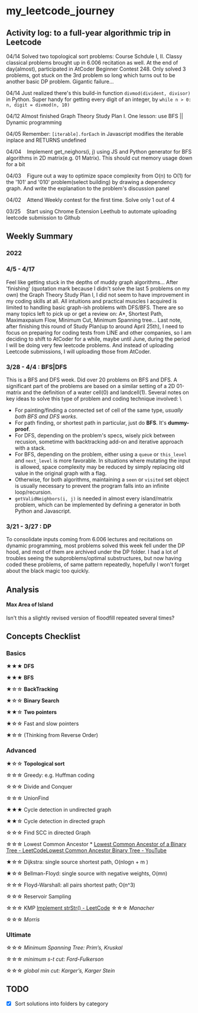 # my_leetcode_journey
## Activity log: to a full-year algorithmic trip in Leetcode 
04/14 Solved two topological sort problems: Course Schdule I, II. Classy classical problems brought up in 6.006 recitation as well. At the end of day(almost), participated in AtCoder Beginner Contest 248. Only solved 3 problems, got stuck on the 3rd problem so long which turns out to be another basic DP problem. Gigantic failure... 

04/14 Just realized there's this build-in function `divmod(divident, divisor)` in Python. Super handy for getting every digit of an integer, by ```while n > 0:
    n, digit = divmod(n, 10)```
    
04/12 Almost finished Graph Theory Study Plan I. One lesson: use BFS || Dynamic programming 

04/05 Remember: `[iterable].forEach` in Javascript modifies the iterable inplace and RETURNS undefined 

04/04 &nbsp;&nbsp; Implement get_neighors(i, j) using JS and Python generator for BFS algorithms in 2D matrix(e.g. 01 Matrix). This should cut memory usage down for a bit 

04/03 &nbsp;&nbsp; Figure out a way to optimize space complexity from O(n) to O(1) for the '101' and '010' problem(select building) by drawing a dependency graph. And write the explanation to the problem's discussion panel 

04/02 &nbsp;&nbsp; Attend Weekly contest for the first time. Solve only 1 out of 4 

03/25 &nbsp;&nbsp; Start using Chrome Extension Leethub to automate uploading leetcode submission to Github 

## Weekly Summary
### 2022
### 4/5 - 4/17
Feel like getting stuck in the depths of muddy graph algorithms... After 'finishing' (quotation mark because I didn't solve the last 5 problems on my own) the Graph Theory Study Plan I, I did not seem to have improvement in my coding skills at all. All intuitions and practical muscles I acquired is limited to handling basic graph-ish problems with DFS/BFS. There are so many topics left to pick up or get a review on: A*, Shortest Path, Maximaxpaium Flow, Minimum Cut, Minimum Spanning tree... Last note, after finishing this round of Study Plan(up to around April 25th), I need to focus on preparing for coding tests from LINE and other companies, so I am deciding to shift to AtCoder for a while, maybe until June, during the period I will be doing very few leetcode problems. And instead of uploading Leetcode submissions, I will uploading those from AtCoder.

### 3/28 - 4/4 : **BFS**|**DFS**
This is a BFS and DFS week. Did over 20 problems on BFS and DFS. A significant part of the problems are based on a similar setting of a 2D 01-matrix and the definition of a water cell(0) and landcell(1). Several notes on key ideas to solve this type of problem and coding technique involved: \
 - For painting/finding a connected set of cell of the same type, *usually both BFS and DFS works*. 
 - For path finding, or shortest path in particular, just do **BFS**. It's **dummy-proof**.
 - For DFS, depending on the problem's specs, wisely pick between recusion, sometime with backtracking add-on and iterative approach with a stack.
 - For BFS, depending on the problem, either using a `queue` or `this_level` and `next_level` is more favorable. In situations where mutating the input is allowed, space complexity may be reduced by simply replacing old value in the original graph with a flag.
 - Otherwise, for both algorithms, maintaining a `seen` or `visited` set object is usually necessary to prevent the program falls into an infinite loop/recursion. 
 - `getValidNeighbors(i, j)` is needed in almost every island/matrix problem, which can be implemented by defining a generator in both Python and Javascript.

### 3/21 - 3/27 : **DP**
To consolidate inputs coming from 6.006 lectures and recitations on dynamic programming, most problems solved this week fell under the DP hood, and most of them are archived under the DP folder. I had a lot of troubles seeing the subproblems/optimal substructures, but now having coded these problems, of same pattern repeatedly, hopefully I won't forget about the black magic too quickly. 

## Analysis
#### Max Area of Island
Isn't this a slightly revised version of floodfill repeated several times?

## Concepts Checklist
### Basics
★★★ **DFS**
 
★★★ **BFS** 

★☆☆ **BackTracking**

★☆☆ **Binary Search**

★★☆ **Two pointers**

★☆☆ Fast and slow pointers

★☆☆ (Thinking from Reverse Order)


### Advanced
★☆☆ **Topological sort**

☆☆☆ Greedy: e.g. Huffman coding

☆☆☆ Divide and Conquer

☆☆☆ UnionFind

★★★ Cycle detection in undirected graph

★★☆ Cycle detection in directed graph

☆☆☆ Find SCC in directed Graph

☆☆☆ Lowest Common Ancestor 
    * [Lowest Common Ancestor of a Binary Tree - LeetCode](https://leetcode.com/problems/lowest-common-ancestor-of-a-binary-tree/)[Lowest Common Ancestor Binary Tree - YouTube](https://www.youtube.com/watch?v=13m9ZCB8gjw&list=RDCMUCZLJf_R2sWyUtXSKiKlyvAw&index=8&frags=pl%2Cwn)

★☆☆ Dijkstra: single source shortest path, O(nlogn + m )

★☆☆ Bellman-Floyd: single source with negative weights, O(mn)

☆☆☆ Floyd-Warshall: all pairs shortest path; O(n^3)

☆☆☆ Reservoir Sampling

☆☆☆ KMP [Implement strStr() - LeetCode](https://leetcode.com/problems/implement-strstr/)
☆☆☆ *Manacher*

☆☆☆ *Morris*


### Ultimate
☆☆☆ *Minimum Spanning Tree: Prim’s, Kruskal*

☆☆☆ *minimum s-t cut: Ford-Fulkerson*

☆☆☆ *global min cut: Karger’s, Karger Stein*


## TODO  
- [x] Sort solutions into folders by category
